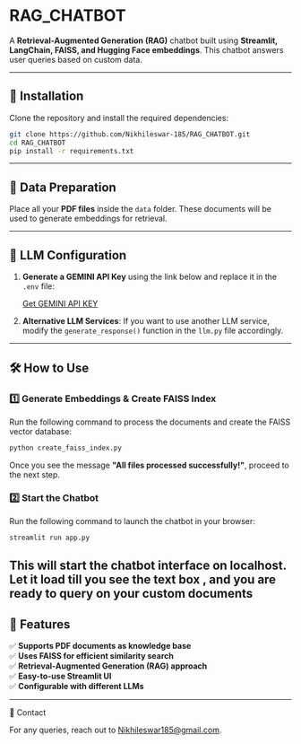 # RAG\_CHATBOT

A **Retrieval-Augmented Generation (RAG)** chatbot built using **Streamlit, LangChain, FAISS, and Hugging Face embeddings**. This chatbot answers user queries based on custom data.

---

## 🚀 Installation

Clone the repository and install the required dependencies:

```bash
git clone https://github.com/Nikhileswar-185/RAG_CHATBOT.git
cd RAG_CHATBOT
pip install -r requirements.txt
```

---

## 📂 Data Preparation

Place all your **PDF files** inside the `data` folder. These documents will be used to generate embeddings for retrieval.

---

## 🔑 LLM Configuration

1. **Generate a GEMINI API Key** using the link below and replace it in the `.env` file:

   [Get GEMINI API KEY](https://www.google.com)

2. **Alternative LLM Services**: If you want to use another LLM service, modify the `generate_response()` function in the `llm.py` file accordingly.

---

## 🛠 How to Use

### 1️⃣ Generate Embeddings & Create FAISS Index

Run the following command to process the documents and create the FAISS vector database:

```bash
python create_faiss_index.py
```

Once you see the message **"All files processed successfully!"**, proceed to the next step.

### 2️⃣ Start the Chatbot

Run the following command to launch the chatbot in your browser:

```bash
streamlit run app.py
```

This will start the chatbot interface on localhost. Let it load till you see the text box , and you are ready to query on your custom documents
---

## 🤖 Features

✅ **Supports PDF documents as knowledge base**\
✅ **Uses FAISS for efficient similarity search**\
✅ **Retrieval-Augmented Generation (RAG) approach**\
✅ **Easy-to-use Streamlit UI**\
✅ **Configurable with different LLMs**

---

📧 Contact

For any queries, reach out to [Nikhileswar185@gmail.com](mailto\:Nikhileswar185@gmail.com).
